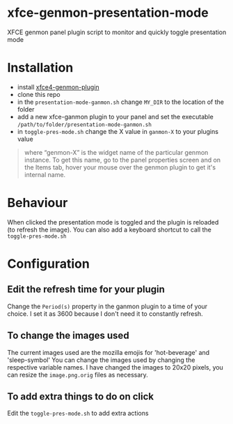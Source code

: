 # xfce-genmon-presentation-mode
XFCE genmon panel plugin script to monitor and quickly toggle presentation mode

# Installation
- install [xfce4-genmon-plugin](https://docs.xfce.org/panel-plugins/xfce4-genmon-plugin)
- clone this repo
- in the `presentation-mode-ganmon.sh` change `MY_DIR` to the location of the folder
- add a new xfce-ganmon plugin to your panel and set the executable `/path/to/folder/presentation-mode-ganmon.sh`
- in `toggle-pres-mode.sh` change the X value in `ganmon-X` to your plugins value
> where “genmon-X” is the widget name of the particular genmon instance. To get this name, go to the panel properties screen and on the Items tab, hover your mouse over the genmon plugin to get it's internal name. 

# Behaviour
When clicked the presentation mode is toggled and the plugin is reloaded (to refresh the image). You can also add a keyboard shortcut to call the `toggle-pres-mode.sh`


# Configuration
## Edit the refresh time for your plugin
Change the `Period(s)` property in the ganmon plugin to a time of your choice. I set it as 3600 because I don't need it to constantly refresh.

## To change the images used
The current images used are the mozilla emojis for 'hot-beverage' and 'sleep-symbol'
You can change the images used by changing the respective variable names.
I have changed the images to 20x20 pixels, you can resize the `image.png.orig` files as necessary.

## To add extra things to do on click
Edit the `toggle-pres-mode.sh` to add extra actions
